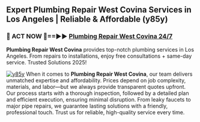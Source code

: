 ## Expert Plumbing Repair West Covina Services in Los Angeles | Reliable & Affordable (y85y)  

<h3>🚿 ACT NOW 🌟==►► <a href="https://tinyurl.com/2ne6vx2x" rel="nofollow">Plumbing Repair West Covina 24/7</a></h3>

**Plumbing Repair West Covina** provides top-notch plumbing services in Los Angeles. From repairs to installations, enjoy free consultations + same-day service. Trusted Solutions 2025!

[![y85y](https://i.imgur.com/4PFF4AK.jpeg)](https://tinyurl.com/2ne6vx2x)
When it comes to **Plumbing Repair West Covina**, our team delivers unmatched expertise and affordability. Prices depend on job complexity, materials, and labor—but we always provide transparent quotes upfront. Our process starts with a thorough inspection, followed by a detailed plan and efficient execution, ensuring minimal disruption. From leaky faucets to major pipe repairs, we guarantee lasting solutions with a friendly, professional touch. Trust us for reliable, high-quality service every time.